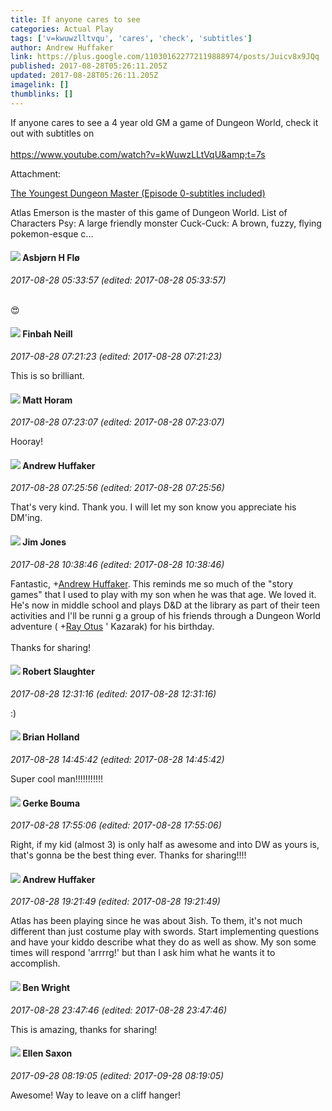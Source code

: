 ```yaml
---
title: If anyone cares to see
categories: Actual Play
tags: ['v=kwuwzlltvqu', 'cares', 'check', 'subtitles']
author: Andrew Huffaker
link: https://plus.google.com/110301622772119888974/posts/Juicv8x9JQq
published: 2017-08-28T05:26:11.205Z
updated: 2017-08-28T05:26:11.205Z
imagelink: []
thumblinks: []
---
```


If anyone cares to see a 4 year old GM a game of Dungeon World, check it out with subtitles on<br /><br /><a href="https://www.youtube.com/watch?v=kWuwzLLtVqU&amp;t=7s" class="ot-anchor">https://www.youtube.com/watch?v=kWuwzLLtVqU&amp;t=7s</a>


Attachment:

<a href='https://www.youtube.com/watch?v=kWuwzLLtVqU&t=7s'>The Youngest Dungeon Master (Episode 0-subtitles included)</a>


Atlas Emerson is the master of this game of Dungeon World. List of Characters Psy: A large friendly monster Cuck-Cuck: A brown, fuzzy, flying pokemon-esque c...
<div id='comment z12hdjk4wkats52ff22yjhfo3pvvehdgr04'>
  <h4><img src='{{site.baseurl}}//images/avatars/101199869016634749008_photo.jpg'> Asbjørn H Flø</h4>
      <p><cite>2017-08-28 05:33:57 (edited: 2017-08-28 05:33:57)</cite></p>
        <p><br />😍</p>
</div>
        

<div id='comment z12hdjk4wkats52ff22yjhfo3pvvehdgr04'>
  <h4><img src='{{site.baseurl}}//images/avatars/111371422364853565544_photo.jpg'> Finbah Neill</h4>
      <p><cite>2017-08-28 07:21:23 (edited: 2017-08-28 07:21:23)</cite></p>
        <p>This is so brilliant.</p>
</div>
        

<div id='comment z12hdjk4wkats52ff22yjhfo3pvvehdgr04'>
  <h4><img src='{{site.baseurl}}//images/avatars/105472060898626050077_photo.jpg'> Matt Horam</h4>
      <p><cite>2017-08-28 07:23:07 (edited: 2017-08-28 07:23:07)</cite></p>
        <p>Hooray!</p>
</div>
        

<div id='comment z12hdjk4wkats52ff22yjhfo3pvvehdgr04'>
  <h4><img src='{{site.baseurl}}//images/avatars/110301622772119888974_photo.jpg'> Andrew Huffaker</h4>
      <p><cite>2017-08-28 07:25:56 (edited: 2017-08-28 07:25:56)</cite></p>
        <p>That&#39;s very kind. Thank you. I will let my son know you appreciate his DM&#39;ing.</p>
</div>
        

<div id='comment z12hdjk4wkats52ff22yjhfo3pvvehdgr04'>
  <h4><img src='{{site.baseurl}}//images/avatars/114075227630675466545_photo.jpg'> Jim Jones</h4>
      <p><cite>2017-08-28 10:38:46 (edited: 2017-08-28 10:38:46)</cite></p>
        <p>Fantastic, <span class="proflinkWrapper"><span class="proflinkPrefix">+</span><a class="proflink" href="https://plus.google.com/110301622772119888974" oid="110301622772119888974">Andrew Huffaker</a></span>​. This reminds me so much of the &quot;story games&quot; that I used to play with my son when he was that age. We loved it. He&#39;s now in middle school and plays D&amp;D at the library as part of their teen activities and I&#39;ll be runni g a group of his friends through a Dungeon World adventure ( <span class="proflinkWrapper"><span class="proflinkPrefix">+</span><a class="proflink" href="https://plus.google.com/100495092599585582455" oid="100495092599585582455">Ray Otus</a></span>​ &#39; Kazarak) for his birthday.<br /><br />Thanks for sharing!</p>
</div>
        

<div id='comment z12hdjk4wkats52ff22yjhfo3pvvehdgr04'>
  <h4><img src='{{site.baseurl}}//images/avatars/106502497268683547167_photo.jpg'> Robert Slaughter</h4>
      <p><cite>2017-08-28 12:31:16 (edited: 2017-08-28 12:31:16)</cite></p>
        <p>:)</p>
</div>
        

<div id='comment z12hdjk4wkats52ff22yjhfo3pvvehdgr04'>
  <h4><img src='{{site.baseurl}}//images/avatars/101824580455031797035_photo.jpg'> Brian Holland</h4>
      <p><cite>2017-08-28 14:45:42 (edited: 2017-08-28 14:45:42)</cite></p>
        <p>Super cool man!!!!!!!!!!!</p>
</div>
        

<div id='comment z12hdjk4wkats52ff22yjhfo3pvvehdgr04'>
  <h4><img src='{{site.baseurl}}//images/avatars/106559411917886711211_photo.jpg'> Gerke Bouma</h4>
      <p><cite>2017-08-28 17:55:06 (edited: 2017-08-28 17:55:06)</cite></p>
        <p>Right, if my kid (almost 3) is only half as awesome and into DW as yours is, that&#39;s gonna be the best thing ever. Thanks for sharing!!!!</p>
</div>
        

<div id='comment z12hdjk4wkats52ff22yjhfo3pvvehdgr04'>
  <h4><img src='{{site.baseurl}}//images/avatars/110301622772119888974_photo.jpg'> Andrew Huffaker</h4>
      <p><cite>2017-08-28 19:21:49 (edited: 2017-08-28 19:21:49)</cite></p>
        <p>Atlas has been playing since he was about 3ish. To them, it&#39;s not much different than just costume play with swords. Start implementing questions and have your kiddo describe what they do as well as show. My son some times will respond &#39;arrrrg!&#39; but than I ask him what he wants it to accomplish.</p>
</div>
        

<div id='comment z12hdjk4wkats52ff22yjhfo3pvvehdgr04'>
  <h4><img src='{{site.baseurl}}//images/avatars/117253569913699044731_photo.jpg'> Ben Wright</h4>
      <p><cite>2017-08-28 23:47:46 (edited: 2017-08-28 23:47:46)</cite></p>
        <p>This is amazing, thanks for sharing!</p>
</div>
        

<div id='comment z12hdjk4wkats52ff22yjhfo3pvvehdgr04'>
  <h4><img src='{{site.baseurl}}//images/avatars/101918452974955442146_photo.jpg'> Ellen Saxon</h4>
      <p><cite>2017-09-28 08:19:05 (edited: 2017-09-28 08:19:05)</cite></p>
        <p>Awesome! Way to leave on a cliff hanger!</p>
</div>
        